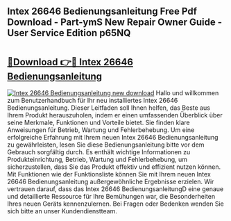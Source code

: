## Intex 26646 Bedienungsanleitung Free Pdf Download - Part-ymS New Repair Owner Guide - User Service Edition p65NQ

# <h2><a href="http://df23k08.blite.top/?on=Intex+26646+Bedienungsanleitung">🔗Download 👉🔴 Intex 26646 Bedienungsanleitung</a></h2>

[![Intex 26646 Bedienungsanleitung new download](https://i.imgur.com/lujVjoI.png)](http://df23k08.blite.top/?on=Intex+26646+Bedienungsanleitung)
Hallo und willkommen zum Benutzerhandbuch für Ihr neu installiertes Intex 26646 Bedienungsanleitung. Dieser Leitfaden soll Ihnen helfen, das Beste aus Ihrem Produkt herauszuholen, indem er einen umfassenden Überblick über seine Merkmale, Funktionen und Vorteile bietet. Sie finden klare Anweisungen für Betrieb, Wartung und Fehlerbehebung. Um eine erfolgreiche Erfahrung mit Ihrem neuen Intex 26646 Bedienungsanleitung zu gewährleisten, lesen Sie diese Bedienungsanleitung bitte vor dem Gebrauch sorgfältig durch. Es enthält wichtige Informationen zu Produkteinrichtung, Betrieb, Wartung und Fehlerbehebung, um sicherzustellen, dass Sie das Produkt effektiv und effizient nutzen können. Mit Funktionen wie der Funktionsliste können Sie mit Ihrem neuen Intex 26646 Bedienungsanleitung außergewöhnliche Ergebnisse erzielen. Wir vertrauen darauf, dass das Intex 26646 BedienungsanleitungD eine genaue und detaillierte Ressource für Ihre Bemühungen war, die Besonderheiten Ihres neuen Geräts kennenzulernen. Bei Fragen oder Bedenken wenden Sie sich bitte an unser Kundendienstteam.

